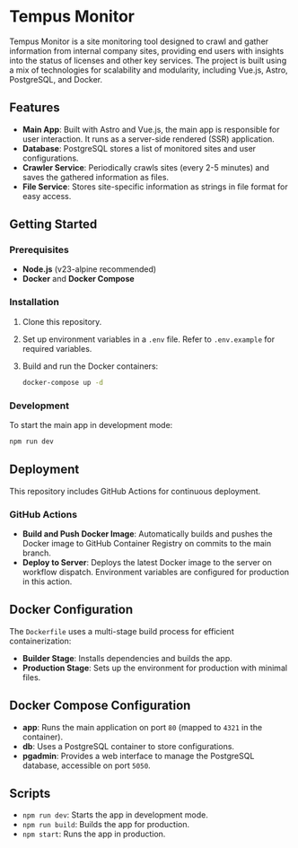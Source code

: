 # Tempus Monitor

Tempus Monitor is a site monitoring tool designed to crawl and gather information from internal company sites, providing end users with insights into the status of licenses and other key services.
The project is built using a mix of technologies for scalability and modularity, including Vue.js, Astro, PostgreSQL, and Docker.

## Features

- **Main App**: Built with Astro and Vue.js, the main app is responsible for user interaction. It runs as a server-side rendered (SSR) application.
- **Database**: PostgreSQL stores a list of monitored sites and user configurations.
- **Crawler Service**: Periodically crawls sites (every 2-5 minutes) and saves the gathered information as files.
- **File Service**: Stores site-specific information as strings in file format for easy access.

## Getting Started

### Prerequisites

- **Node.js** (v23-alpine recommended)
- **Docker** and **Docker Compose**

### Installation

1. Clone this repository.

2. Set up environment variables in a `.env` file. Refer to `.env.example` for required variables.

3. Build and run the Docker containers:
   ```bash
   docker-compose up -d
   ```

### Development

To start the main app in development mode:
```bash
npm run dev
```

## Deployment

This repository includes GitHub Actions for continuous deployment.

### GitHub Actions

- **Build and Push Docker Image**: Automatically builds and pushes the Docker image to GitHub Container Registry on commits to the main branch.
- **Deploy to Server**: Deploys the latest Docker image to the server on workflow dispatch. Environment variables are configured for production in this action.

## Docker Configuration

The `Dockerfile` uses a multi-stage build process for efficient containerization:
- **Builder Stage**: Installs dependencies and builds the app.
- **Production Stage**: Sets up the environment for production with minimal files.

## Docker Compose Configuration

- **app**: Runs the main application on port `80` (mapped to `4321` in the container).
- **db**: Uses a PostgreSQL container to store configurations.
- **pgadmin**: Provides a web interface to manage the PostgreSQL database, accessible on port `5050`.

## Scripts

- `npm run dev`: Starts the app in development mode.
- `npm run build`: Builds the app for production.
- `npm start`: Runs the app in production.
